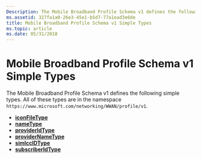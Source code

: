```yaml
---
Description: The Mobile Broadband Profile Schema v1 defines the following simple types. All of these types are in the namespace https://www.microsoft.com/networking/WWAN/profile/v1.
ms.assetid: 327fa1a0-26e3-45e1-b5d7-77a1ead3e6de
title: Mobile Broadband Profile Schema v1 Simple Types
ms.topic: article
ms.date: 05/31/2018
---
```


# Mobile Broadband Profile Schema v1 Simple Types

The Mobile Broadband Profile Schema v1 defines the following simple types. All of these types are in the namespace `https://www.microsoft.com/networking/WWAN/profile/v1`.

-   [**iconFileType**](schema-iconfiletype-simpletype.md)
-   [**nameType**](schema-nametype-simpletype.md)
-   [**providerIdType**](schema-provideridtype-simpletype.md)
-   [**providerNameType**](schema-providernametype-simpletype.md)
-   [**simIccIDType**](schema-simiccidtype-simpletype.md)
-   [**subscriberIdType**](schema-subscriberidtype-simpletype.md)

 

 



